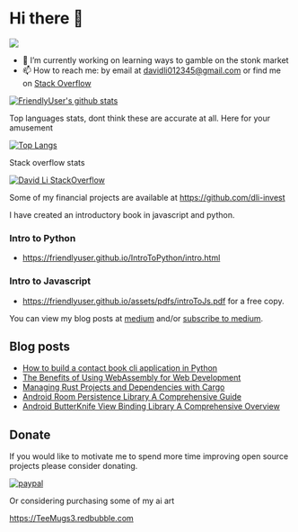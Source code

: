 # Hi there 👋
![](https://komarev.com/ghpvc/?username=FriendlyUser&color=blue)
<!--
**FriendlyUser/FriendlyUser** is a ✨ _special_ ✨ repository because its `README.md` (this file) appears on your GitHub profile.

Here are some ideas to get you started:
- 🌱 I’m currently learning ...
- 👯 I’m looking to collaborate on ...
- 🤔 I’m looking for help with ...
- 💬 Ask me about ...
- 📫 How to reach me: ...
- 😄 Pronouns: ...
- ⚡ Fun fact: ...
-->


- 🔭 I’m currently working on learning ways to gamble on the stonk market
- 📫 How to reach me: by email at davidli012345@gmail.com or find me on [Stack Overflow](https://stackoverflow.com/users/10226731/grandfleet)

[![FriendlyUser's github stats](https://github-readme-stats.vercel.app/api?username=FriendlyUser&include_orgs=true&role=OWNER,ORGANIZATION_MEMBER,COLLABORATOR)](https://github.com/anuraghazra/github-readme-stats)


Top languages stats, dont think these are accurate at all. Here for your amusement


[![Top Langs](https://github-readme-stats.vercel.app/api/top-langs/?username=FriendlyUser&hide=Tex,html,Vue,Css,Jupyter%20Notebook,HLSL,Shell&langs_count=15&exclude_repo=BattleTD&role=OWNER,ORGANIZATION_MEMBER,COLLABORATOR)](https://github.com/anuraghazra/github-readme-stats)


Stack overflow stats


[![David Li StackOverflow](https://github-readme-stackoverflow.vercel.app/?userID=10226731)](https://stackoverflow.com/users/10226731/grandfleet)

Some of my financial projects are available at https://github.com/dli-invest

I have created an introductory book in javascript and python.

### Intro to Python

* https://friendlyuser.github.io/IntroToPython/intro.html 

### Intro to Javascript
* https://friendlyuser.github.io/assets/pdfs/introToJs.pdf for a free copy.
  

You can view my blog posts at [medium](https://dlcoder.medium.com/subscribe) and/or [subscribe to medium](https://medium.com/@dlcoder/membership).

## Blog posts
<!-- BLOG-POST-LIST:START -->
- [How to build a contact book cli application in Python](https://friendlyuser.github.io/posts/tech/python/projects/contact_book/)
- [The Benefits of Using WebAssembly for Web Development](https://friendlyuser.github.io/posts/tech/2023/The_Benefits_of_Using_WebAssembly_for_Web_Development/)
- [Managing Rust Projects and Dependencies with Cargo](https://friendlyuser.github.io/posts/tech/2023/Managing_Rust_Projects_and_Dependencies_with_Cargo/)
- [Android Room Persistence Library A Comprehensive Guide](https://friendlyuser.github.io/posts/tech/2023/Android_Room_Persistence_Library_A_Comprehensive_Guide/)
- [Android ButterKnife View Binding Library A Comprehensive Overview](https://friendlyuser.github.io/posts/tech/2023/Android_ButterKnife_View_Binding_Library_A_Comprehensive_Overview/)
<!-- BLOG-POST-LIST:END -->

## Donate
If you would like to motivate me to spend more time improving open source projects please consider donating.

[![paypal](https://www.paypalobjects.com/en_US/i/btn/btn_donateCC_LG.gif)](https://www.paypal.com/cgi-bin/webscr?cmd=_donations&business=Z6M6Y83D3URSU&item_name=Motivating+me+to+continue+to+produce+open+source+projects&currency_code=CAD)

Or considering purchasing some of my ai art

https://TeeMugs3.redbubble.com
